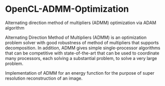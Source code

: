 # OpenCL-ADMM-Optimization
Alternating direction method of multipliers (ADMM) optimization via ADAM algorithm 

Alternating Direction Method of Multipliers (ADMM) is an optimization problem solver with good robustness of method of multipliers that supports decomposition. In addition, ADMM gives simple single-processor algorithms that can be competitive with state-of-the-art that can be used to coordinate many processors, each solving a substantial problem, to solve a very large problem.

Implementation of ADMM for an energy function for the purpose of super resolution reconstruction of an image. 

